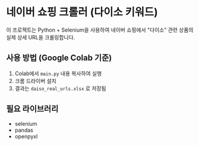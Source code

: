 
# 네이버 쇼핑 크롤러 (다이소 키워드)

이 프로젝트는 Python + Selenium을 사용하여 네이버 쇼핑에서 "다이소" 관련 상품의 실제 상세 URL을 크롤링합니다.

## 사용 방법 (Google Colab 기준)

1. Colab에서 `main.py` 내용 복사하여 실행
2. 크롬 드라이버 설치
3. 결과는 `daiso_real_urls.xlsx` 로 저장됨

## 필요 라이브러리
- selenium
- pandas
- openpyxl
